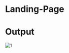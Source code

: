 # Landing-Page
# Output
![1](https://github.com/vyshnavi1402/MultiLingual-Translator-and-Transliterator/assets/108367765/ea770ee1-8e27-467a-98c1-0dd602955c24)

